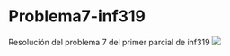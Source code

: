 # Problema7-inf319
Resolución del problema 7 del primer parcial de inf319
![](https://i.imgur.com/pZrQWCl.jpg)
